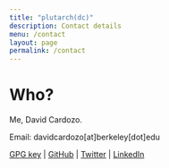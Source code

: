 ```yaml
---
title: "plutarch(dc)"
description: Contact details
menu: /contact
layout: page
permalink: /contact
---
```


# Who?

Me, David Cardozo.

Email: davidcardozo[at]berkeley[dot]edu

[GPG key](/key.asc) \| [GitHub](https://github.com/Davidnet/) \| [Twitter](https://twitter.com/_davidcardozo) \| [LinkedIn](https://www.linkedin.com/in/davidcardozo/)
